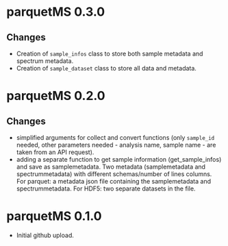 # parquetMS 0.3.0

## Changes
- Creation of `sample_infos` class to store both sample metadata and spectrum metadata.
- Creation of `sample_dataset` class to store all data and metadata.

# parquetMS 0.2.0

## Changes
- simplified arguments for collect and convert functions (only `sample_id` needed, other parameters needed - analysis name, sample name - are taken from an API request).
- adding a separate function to get sample information (get_sample_infos) and save as samplemetadata. Two metadata (samplemetadata and spectrummetadata) with different schemas/number of lines columns. For parquet: a metadata json file containing the samplemetadata and spectrummetadata. For HDF5: two separate datasets in the file.

# parquetMS 0.1.0

- Initial github upload.
